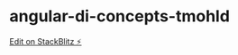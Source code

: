 # angular-di-concepts-tmohld

[Edit on StackBlitz ⚡️](https://stackblitz.com/edit/angular-di-concepts-tmohld)